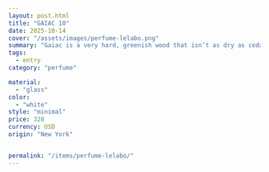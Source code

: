 ```yaml
---
layout: post.html
title: "GAIAC 10"
date: 2025-10-14
cover: "/assets/images/perfume-lelabo.png"
summary: "Gaiac is a very hard, greenish wood that isn’t as dry as cedar, but is as subtle, profound, and stable."
tags:
  - entry
category: "perfume"

material:
  - "glass"
color:
  - "white"
style: "minimal"
price: 328           
currency: USD  
origin: "New York"


permalink: "/items/perfume-lelabo/"
---
```

